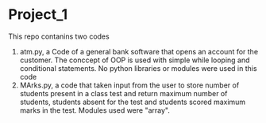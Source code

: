 # Project_1
This repo contanins two codes 
1) atm.py, a Code of a general bank software that opens an account for the customer. The conccept of OOP is used with simple while looping and conditional statements. No python libraries or modules were used in this code
2) MArks.py, a code that taken input from the user to store number of students present in a class test and return maximum number of students, students absent for the test and students scored maximum marks in the test. Modules used were "array".
